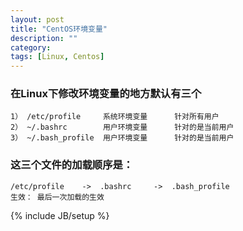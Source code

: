 ```yaml
---
layout: post
title: "CentOS环境变量"
description: ""
category: 
tags: [Linux, Centos]
---
```


### 在Linux下修改环境变量的地方默认有三个
	1） /etc/profile		系统环境变量		针对所有用户
	2） ~/.bashrc		用户环境变量		针对的是当前用户
	3） ~/.bash_profile	用户环境变量		针对的是当前用户

### 这三个文件的加载顺序是：
	/etc/profile 	-> 	.bashrc		-> 	.bash_profile
	生效： 最后一次加载的生效

{% include JB/setup %}
